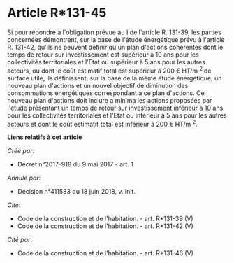 # Article R*131-45

Si pour répondre à l'obligation prévue au I de l'article R. 131-39, les parties concernées démontrent, sur la base de l'étude
énergétique prévu à l'article R. 131-42, qu'ils ne peuvent définir qu'un plan d'actions cohérentes dont le temps de retour
sur investissement est supérieur à 10 ans pour les collectivités territoriales et l'Etat ou supérieur à 5 ans pour les autres
acteurs, ou dont le coût estimatif total est supérieur à 200 € HT/m
  <sup>2 </sup>de surface utile, ils définissent, sur la base de la même étude énergétique, un nouveau plan d'actions et un
nouvel objectif de diminution des consommations énergétiques correspondant à ce plan d'actions. Ce nouveau plan d'actions
doit inclure a minima les actions proposées par l'étude présentant un temps de retour sur investissement inférieur à 10 ans
pour les collectivités territoriales et l'Etat ou inférieur à 5 ans pour les autres acteurs et dont le coût estimatif total
est inférieur à 200 € HT/m
  <sup>2</sup>.

**Liens relatifs à cet article**

_Créé par_:

  - Décret n°2017-918 du 9 mai 2017 - art. 1

_Annulé par_:

  - Décision n°411583 du 18 juin 2018, v. init.

_Cite_:

  - Code de la construction et de l'habitation. - art. R*131-39 (V)
  - Code de la construction et de l'habitation. - art. R*131-42 (V)

_Cité par_:

  - Code de la construction et de l'habitation. - art. R*131-46 (V)
